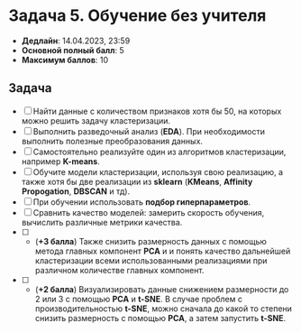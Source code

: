 # Задача 5. Обучение без учителя

* **Дедлайн**: 14.04.2023, 23:59
* **Основной полный балл**: 5
* **Максимум баллов**: 10

## Задача

- [ ] Найти данные с количеством признаков хотя бы 50, на которых можно решить задачу кластеризации.
- [ ] Выполнить разведочный анализ (**EDA**). При необходимости выполнить полезные преобразования данных.
- [ ] Самостоятельно реализуйте один из алгоритмов кластеризации, например **K-means**.
- [ ] Обучите модели кластеризации, используя свою реализацию, а также хотя бы две реализации из **sklearn** (**KMeans**, **Affinity Propogation**, **DBSCAN** и тд).
- [ ] При обучении использовать **подбор гиперпараметров**.
- [ ] Сравнить качество моделей: замерить скорость обучения, вычислить различные метрики качества.
- [ ] * (**+3 балла**) Также снизить размерность данных с помощью метода главных компонент **PCA** и и понять качество дальнейшей кластеризации всеми использованными реализациями при различном количестве главных компонент.
- [ ] * (**+2 балла**) Визуализировать данные снижением размерности до 2 или 3 с помощью **PCA** и **t-SNE**. В случае проблем с производительностью **t-SNE**, можно сначала до какой то степени снизить размерность с помощью **PCA**, а затем запустить **t-SNE**.
